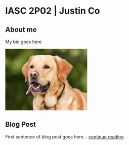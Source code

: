 # IASC 2P02 | Justin Co

## About me

My bio goes here

![DOG](Images/dog.jpg)

## Blog Post

First sentence of blog post goes here... [continue reading](blog)
